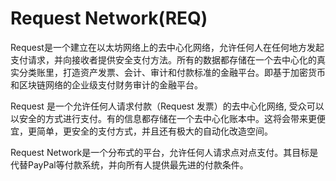 # 

# Request Network(REQ)

Request是一个建立在以太坊网络上的去中心化网络，允许任何人在任何地方发起支付请求，并向接收者提供安全支付方法。所有的数据都存储在一个去中心化的真实分类账里，打造资产发票、会计、审计和付款标准的金融平台。即基于加密货币和区块链网络的企业级支付财务审计的金融平台。

Request 是一个允许任何人请求付款（Request 发票）的去中心化网络, 受众可以以安全的方式进行支付。有的信息都存储在一个去中心化账本中。这将会带来更便宜，更简单，更安全的支付方式，并且还有极大的自动化改造空间。

Request Network是一个分布式的平台，允许任何人请求点对点支付。其目标是代替PayPal等付款系统，并向所有人提供最先进的付款条件。

